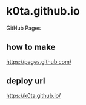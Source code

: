 k0ta.github.io
==============

GitHub Pages


how to make 
------------

https://pages.github.com/


deploy url
--------------
https://k0ta.github.io/
